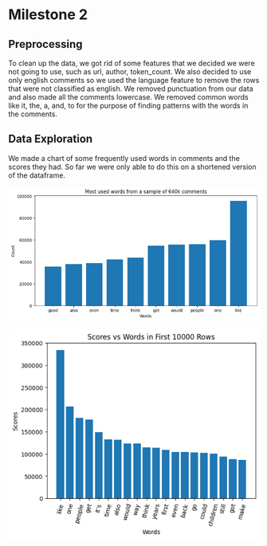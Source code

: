 # Milestone 2
## Preprocessing
To clean up the data, we got rid of some features that we decided we were not going to use, such as url, author, token_count.
We also decided to use only english comments so we used the language feature to remove the rows that were not classified as english.
We removed punctuation from our data and also made all the comments lowercase. 
We removed common words like it, the, a, and, to for the purpose of finding patterns with the words in the comments.
## Data Exploration
We made a chart of some frequently used words in comments and the scores they had. So far we were only able to do this on a shortened version of the dataframe.


![word counts](DataCleaning\graphs\word_frequencies_from_640k_samples.png)


![score and words](DataCleaning\graphs\score_and_words.png)

